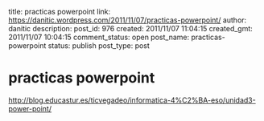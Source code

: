 title: practicas powerpoint
link: https://danitic.wordpress.com/2011/11/07/practicas-powerpoint/
author: danitic
description: 
post_id: 976
created: 2011/11/07 11:04:15
created_gmt: 2011/11/07 10:04:15
comment_status: open
post_name: practicas-powerpoint
status: publish
post_type: post

# practicas powerpoint

<http://blog.educastur.es/ticvegadeo/informatica-4%C2%BA-eso/unidad3-power-point/>
